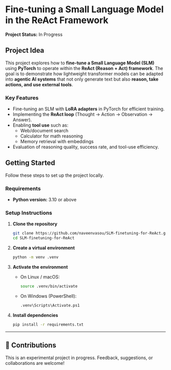 # Fine-tuning a Small Language Model in the ReAct Framework

**Project Status:** In Progress 

## Project Idea
This project explores how to **fine-tune a Small Language Model (SLM)** using **PyTorch** to operate within the **ReAct (Reason + Act) framework**. The goal is to demonstrate how lightweight transformer models can be adapted into **agentic AI systems** that not only generate text but also **reason, take actions, and use external tools**.

### Key Features
- Fine-tuning an SLM with **LoRA adapters** in PyTorch for efficient training.
- Implementing the **ReAct loop** (Thought → Action → Observation → Answer).
- Enabling **tool use** such as:
  - Web/document search
  - Calculator for math reasoning
  - Memory retrieval with embeddings
- Evaluation of reasoning quality, success rate, and tool-use efficiency.

## Getting Started

Follow these steps to set up the project locally.

### Requirements

- **Python version:** 3.10 or above

### Setup Instructions

1. **Clone the repository**

   ```bash
   git clone https://github.com/naveenvasou/SLM-finetuning-for-ReAct.git
   cd SLM-finetuning-for-ReAct
   ```

2. **Create a virtual environment**

   ```bash
   python -m venv .venv
   ```

3. **Activate the environment**

   - On Linux / macOS:
     ```bash
     source .venv/bin/activate
     ```
   - On Windows (PowerShell):
     ```bash
     .venv\Scripts\Activate.ps1
     ```

4. **Install dependencies**

   ```bash
   pip install -r requirements.txt
   ```

---

## 🤝 Contributions
This is an experimental project in progress. Feedback, suggestions, or collaborations are welcome!
